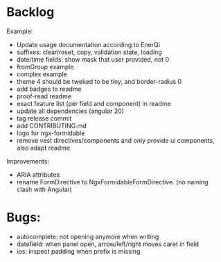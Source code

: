 # Backlog

Example:

- Update usage documentation according to EnerQi
- suffixes: clear/reset, copy, validation state, loading
- date/time fields: show mask that user provided, not 0
- fromGroup example
- complex example
- theme 4 should be tweked to be tiny, and border-radius 0
- add badges to readme
- proof-read readme
- exact feature list (per field and component) in readme
- update all dependencies (angular 20)
- tag release commit
- add CONTRIBUTING.md
- logo for ngx-formidable
- remove vest directives/components and only provide ui components, also adapt readme

Improvements:

- ARIA attributes
- rename FormDirective to NgxFormidableFormDirective. (no naming clash with Angular)

# Bugs:

- autocomplete: not opening anymore when writing
- datefield: when panel open, arrow/left/right moves caret in field
- ios: inspect padding when prefix is missing

